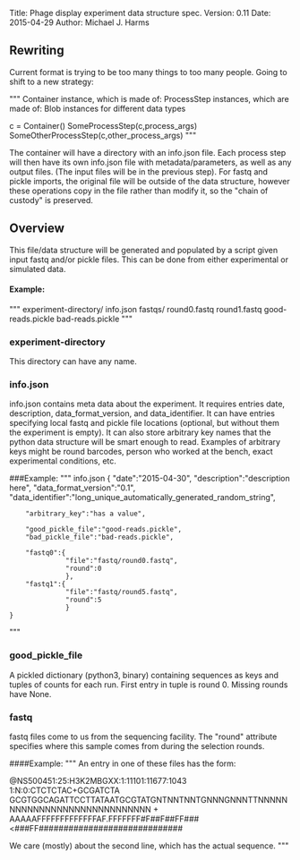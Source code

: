 Title: Phage display experiment data structure spec.
Version: 0.11
Date: 2015-04-29
Author: Michael J. Harms

## Rewriting
Current format is trying to be too many things to too many people.  Going to
shift to a new strategy:

"""
Container instance, which is made of:
    ProcessStep instances, which are made of:
        Blob instances for different data types

c = Container()
SomeProcessStep(c,process_args)
SomeOtherProcessStep(c,other_process_args)
"""       

The container will have a directory with an info.json file.  Each process step
will then have its own info.json file with metadata/parameters, as well as any
output files.  (The input files will be in the previous step).  For fastq and
pickle imports, the original file will be outside of the data structure, however
these operations copy in the file rather than modify it, so the "chain of 
custody" is preserved.

 

## Overview 
This file/data structure will be generated and populated by a script given input
fastq and/or pickle files.  This can be done from either experimental or
simulated data. 

#### Example:
"""
    experiment-directory/
        info.json
        fastqs/
            round0.fastq
            round1.fastq
        good-reads.pickle
        bad-reads.pickle
"""

### experiment-directory
This directory can have any name.

### info.json
info.json contains meta data about the experiment.  It requires entries date, 
description, data_format_version, and data_identifier.  It can have entries
specifying local fastq and pickle file locations (optional, but without them the
experiment is empty). It can also store arbitrary key names that the python data
structure will be smart enough to read.  Examples of arbitrary keys might be 
round barcodes, person who worked at the bench, exact experimental conditions,
etc.

###Example:
"""
info.json
    {
        "date":"2015-04-30",
        "description":"description here",
        "data_format_version":"0.1",
        "data_identifier":"long_unique_automatically_generated_random_string",

        "arbitrary_key":"has a value", 

        "good_pickle_file":"good-reads.pickle",
        "bad_pickle_file":"bad-reads.pickle",
 
        "fastq0":{
                  "file":"fastq/round0.fastq",
                  "round":0
                  },
        "fastq1":{
                  "file":"fastq/round5.fastq",
                  "round":5
                  }
    }
"""

### good_pickle_file
A pickled dictionary (python3, binary) containing sequences as keys and tuples
of counts for each run.  First entry in tuple is round 0.  Missing rounds have 
None.  

### fastq
fastq files come to us from the sequencing facility.  The "round" attribute
specifies where this sample comes from during the selection rounds.

####Example:
"""
An entry in one of these files has the form:

@NS500451:25:H3K2MBGXX:1:11101:11677:1043 1:N:0:CTCTCTAC+GCGATCTA
GCGTGGCAGATTCCTTATAATGCGTATGNTNNTNNTGNNNGNNNTTNNNNNNNNNNNNNNNNNNNNNNNNNNNNN
+
AAAAAFFFFFFFFFFFFFAF.FFFFFFF#F##F##FF###<###FF#############################

We care (mostly) about the second line, which has the actual sequence.
"""

